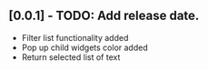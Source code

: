 ## [0.0.1] - TODO: Add release date.

* Filter list functionality added
* Pop up child widgets color added
* Return selected list of text
